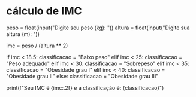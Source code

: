 # cálculo de IMC
peso = float(input("Digite seu peso (kg): "))
altura = float(input("Digite sua altura (m): "))

imc = peso / (altura ** 2)

if imc < 18.5:
    classificacao = "Baixo peso"
elif imc < 25:
    classificacao = "Peso adequado"
elif imc < 30:
    classificacao = "Sobrepeso"
elif imc < 35:
    classificacao = "Obesidade grau I"
elif imc < 40:
    classificacao = "Obesidade grau II"
else:
    classificacao = "Obesidade grau III"

print(f"Seu IMC é {imc:.2f} e a classificação é: {classificacao}")
